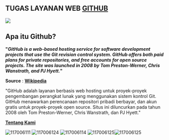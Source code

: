 ## TUGAS LAYANAN WEB [GITHUB](https://github.com)
![](http://wptavern.com/wp-content/uploads/2013/10/github-logo.png)
## Apa itu Github?

**"_GitHub is a web-based hosting service for software development projects that use the Git revision control system. GitHub offers both paid plans for private repositories, and free accounts for open source projects. The site was launched in 2008 by Tom Preston-Werner, Chris Wanstrath, and PJ Hyett._"**

**Source** : **[Wikipedia](http://en.wikipedia.org/wiki/GitHub)**

"GitHub adalah layanan berbasis web hosting untuk proyek-proyek pengembangan perangkat lunak yang menggunakan sistem kontrol Git. GitHub menawarkan perencanaan repositori pribadi  berbayar, dan akun gratis untuk proyek-proyek open source. Situs ini diluncurkan pada tahun 2008 oleh Tom Preston-Werner, Chris Wanstrath, dan PJ Hyett."

**[Tentang Kami](Anggota_Kelompok.md)**

![117006111](https://avatars0.githubusercontent.com/u/7317092?s=75) ![117006124](https://avatars2.githubusercontent.com/u/7317073?s=75) ![117006114](https://avatars1.githubusercontent.com/u/7332953?s=75) ![117006125](https://avatars0.githubusercontent.com/u/7333497?s=75)![117006125](https://scontent-a-sin.xx.fbcdn.net/hprofile-prn2/t1.0-1/c0.0.75.75/p75x75/1896914_664581093606557_962983502_t.jpg)

